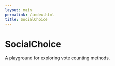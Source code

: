 ```yaml
---
layout: main
permalink: /index.html
title: SocialChoice
---
```


<script src="target/single/SocialChoice.js"></script>

SocialChoice
============

A playground for exploring vote counting methods.